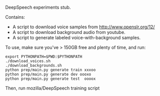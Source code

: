 DeepSpeech experiments stub.

Contains:

 * A script to download voice samples from http://www.openslr.org/12/
 * A script to download background audio from youtube.
 * A script to generate labeled voice-with-background samples.

To use, make sure you've > 150GB free and plenty of time,
and run:

```
export PYTHONPATH=$PWD:$PYTHONPATH
./download_voices.sh
./download_backgrounds.sh
python prep/main.py generate train xxxoo
python prep/main.py generate dev oooxo
python prep/main.py generate test  oooox
```

Then, run mozilla/DeepSpeech training script
